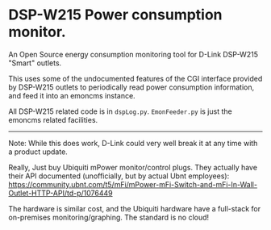 DSP-W215 Power consumption monitor.
=======

An Open Source energy consumption monitoring tool for D-Link DSP-W215 "Smart" outlets.

This uses some of the undocumented features of the CGI interface provided by DSP-W215 outlets to periodically read power consumption information, and feed it into an emoncms instance.

All DSP-W215 related code is in `dspLog.py`. `EmonFeeder.py` is just the emoncms related facilities.

------

Note: While this does work, D-Link could very well break it at any time with a product update.


Really, Just buy Ubiquiti mPower monitor/control plugs. They actually have their API documented (unofficially, but by actual Ubnt employees): https://community.ubnt.com/t5/mFi/mPower-mFi-Switch-and-mFi-In-Wall-Outlet-HTTP-API/td-p/1076449

The hardware is similar cost, and the Ubiquiti hardware have a full-stack for on-premises monitoring/graphing. The standard is no cloud!

